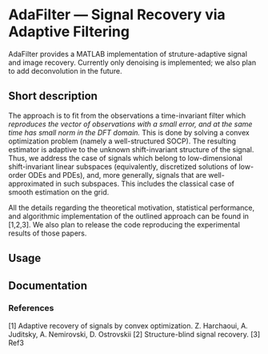 # AdaFilter — Signal Recovery via Adaptive Filtering

AdaFilter provides a MATLAB implementation of struture-adaptive signal and image recovery. Currently only denoising is implemented; we also plan to add deconvolution in the future.

## Short description

The approach is to fit from the observations a time-invariant filter which *reproduces the vector of observations with a small error, and at the same time has small norm in the DFT domain.* This is done by solving a convex optimization problem (namely a well-structured SOCP).
The resulting estimator is adaptive to the unknown shift-invariant structure of the signal. Thus, we address the case of signals 
which belong to low-dimensional shift-invariant linear subspaces (equivalently, discretized solutions of low-order ODEs and PDEs), and, more generally, signals that are well-approximated in such subspaces. This includes the classical case of smooth estimation on the grid.

All the details regarding the theoretical motivation, statistical performance, and algorithmic implementation of the outlined approach can be found in [1,2,3]. We also plan to release the code reproducing the experimental results of those papers.

## Usage

## Documentation

### References

[1] Adaptive recovery of signals by convex optimization. Z. Harchaoui, A. Juditsky, A. Nemirovski, D. Ostrovskii
[2] Structure-blind signal recovery.
[3] Ref3
